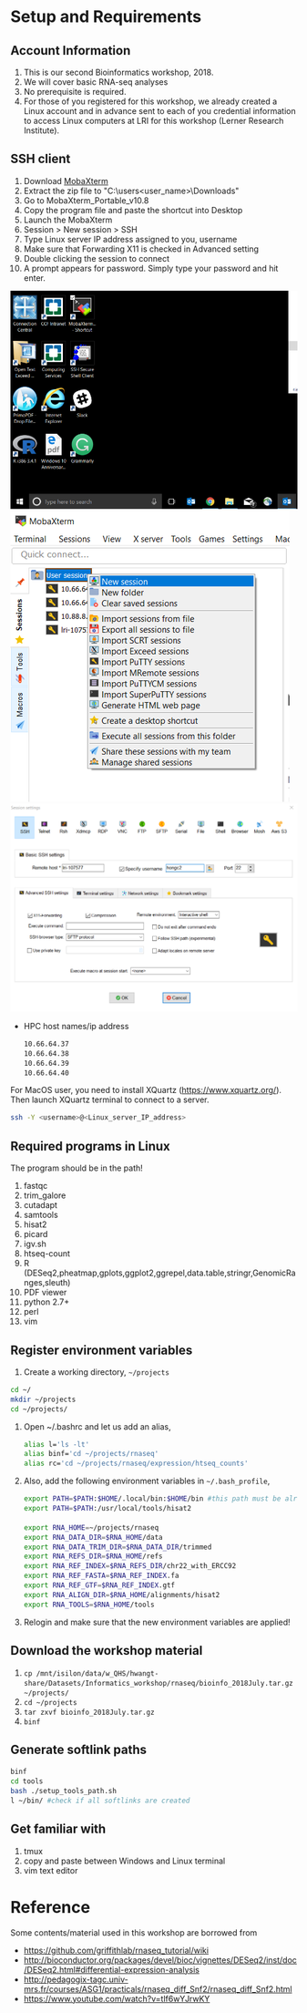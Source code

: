 # Setup and Requirements
## Account Information
1. This is our second Bioinformatics workshop, 2018.
1. We will cover basic RNA-seq analyses
1. No prerequisite is required.
1. For those of you registered for this workshop, we already created a Linux account and in advance sent to each of you credential information to access Linux computers at LRI for this workshop (Lerner Research Institute).

## SSH client

1. Download [MobaXterm](https://download.mobatek.net/1082018070240950/MobaXterm_Portable_v10.8.zip)
1. Extract the zip file to "C:\users\<user_name>\Downloads"
1. Go to MobaXterm_Portable_v10.8
1. Copy the program file and paste the shortcut into Desktop
1. Launch the MobaXterm
1. Session > New session > SSH
1. Type Linux server IP address assigned to you, username
1. Make sure that Forwarding X11 is checked in Advanced setting
1. Double clicking the session to connect
1. A prompt appears for password. Simply type your password and hit enter.

![em](images/mobaxterm0.png)
![em](images/mobaxterm1.png)
![em](images/mobaxterm3.png)

* HPC host names/ip address
  ```bash
  10.66.64.37
  10.66.64.38
  10.66.64.39
  10.66.64.40
  ```
For MacOS user, you need to install XQuartz (https://www.xquartz.org/). Then launch XQuartz terminal to connect to a server.
```bash
ssh -Y <username>@<Linux_server_IP_address>
```

## Required programs in Linux
The program should be in the path!
1. fastqc
1. trim_galore
1. cutadapt
1. samtools
1. hisat2
1. picard
1. igv.sh
1. htseq-count
1. R (DESeq2,pheatmap,gplots,ggplot2,ggrepel,data.table,stringr,GenomicRanges,sleuth)
1. PDF viewer
1. python 2.7+
1. perl
1. vim

## Register environment variables
1. Create a working directory, `~/projects`
```bash
cd ~/
mkdir ~/projects
cd ~/projects/

```
1. Open ~/.bashrc and let us add an alias,

    ```bash
    alias l='ls -lt'
    alias binf='cd ~/projects/rnaseq'
    alias rc='cd ~/projects/rnaseq/expression/htseq_counts'
    ```

1. Also, add the following environment variables in `~/.bash_profile`,
    ```bash
    export PATH=$PATH:$HOME/.local/bin:$HOME/bin #this path must be already setup in ~/.bash_profile; check it out
    export PATH=$PATH:/usr/local/tools/hisat2   

    export RNA_HOME=~/projects/rnaseq
    export RNA_DATA_DIR=$RNA_HOME/data
    export RNA_DATA_TRIM_DIR=$RNA_DATA_DIR/trimmed
    export RNA_REFS_DIR=$RNA_HOME/refs
    export RNA_REF_INDEX=$RNA_REFS_DIR/chr22_with_ERCC92
    export RNA_REF_FASTA=$RNA_REF_INDEX.fa
    export RNA_REF_GTF=$RNA_REF_INDEX.gtf
    export RNA_ALIGN_DIR=$RNA_HOME/alignments/hisat2
    export RNA_TOOLS=$RNA_HOME/tools
    ```
    
1. Relogin and make sure that the new environment variables are applied! 

## Download the workshop material
1. `cp /mnt/isilon/data/w_QHS/hwangt-share/Datasets/Informatics_workshop/rnaseq/bioinfo_2018July.tar.gz ~/projects/`
1. `cd ~/projects`
1. `tar zxvf bioinfo_2018July.tar.gz`
1. `binf`

## Generate softlink paths
```bash
binf
cd tools
bash ./setup_tools_path.sh
l ~/bin/ #check if all softlinks are created
```

## Get familiar with
1. tmux
1. copy and paste between Windows and Linux terminal
1. vim text editor

# Reference
Some contents/material used in this workshop are borrowed from
- https://github.com/griffithlab/rnaseq_tutorial/wiki
- http://bioconductor.org/packages/devel/bioc/vignettes/DESeq2/inst/doc/DESeq2.html#differential-expression-analysis
- http://pedagogix-tagc.univ-mrs.fr/courses/ASG1/practicals/rnaseq_diff_Snf2/rnaseq_diff_Snf2.html
- https://www.youtube.com/watch?v=tlf6wYJrwKY